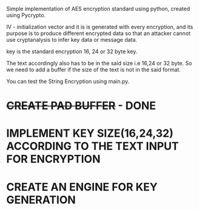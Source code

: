 Simple implementation of AES encryption standard using python, created using Pycrypto.

IV - initialization vector and it is is generated with every encryption, and its purpose is to produce different encrypted data so that an attacker cannot use cryptanalysis to infer key data or message data.

key is the standard encryption 16, 24 or 32 byte key.

The text accordingly also has to be in the said size i.e 16,24 or 32 byte. So we need to add a buffer if the size of the text is not in the said format.

You can test the String Encryption using main.py.




# ~~CREATE PAD BUFFER~~ - DONE
# IMPLEMENT KEY SIZE(16,24,32) ACCORDING TO THE TEXT INPUT FOR ENCRYPTION
# CREATE AN ENGINE FOR KEY GENERATION
